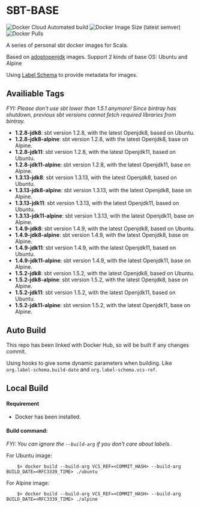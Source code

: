 # SBT-BASE

![Docker Cloud Automated build](https://img.shields.io/docker/cloud/automated/yangcheng2503/sbt-base)
![Docker Image Size (latest semver)](https://img.shields.io/docker/image-size/yangcheng2503/sbt-base)
![Docker Pulls](https://img.shields.io/docker/pulls/yangcheng2503/sbt-base)

A series of personal sbt docker images for Scala.

Based on [adoptopenjdk](https://hub.docker.com/u/adoptopenjdk) images. Support 2 kinds of base OS: Ubuntu and Alpine

Using [Label Schema](http://label-schema.org/) to provide metadata for images.

## Availiable Tags

_FYI: Please don't use sbt lower than 1.5.1 anymore! Since bintray has shutdown, previous sbt versions cannot fetch required libraries from bintray._

- **1.2.8-jdk8**: sbt version 1.2.8, with the latest Openjdk8, based on Ubuntu.
- **1.2.8-jdk8-alpine**:  sbt version 1.2.8, with the latest Openjdk8, base on Alpine.
- **1.2.8-jdk11**: sbt version 1.2.8, with the latest Openjdk11, based on Ubuntu.
- **1.2.8-jdk11-alpine**:  sbt version 1.2.8, with the latest Openjdk11, base on Alpine.
- **1.3.13-jdk8**: sbt version 1.3.13, with the latest Openjdk8, based on Ubuntu.
- **1.3.13-jdk8-alpine**:  sbt version 1.3.13, with the latest Openjdk8, base on Alpine.
- **1.3.13-jdk11**: sbt version 1.3.13, with the latest Openjdk11, based on Ubuntu.
- **1.3.13-jdk11-alpine**:  sbt version 1.3.13, with the latest Openjdk11, base on Alpine.
- **1.4.9-jdk8**: sbt version 1.4.9, with the latest Openjdk8, based on Ubuntu.
- **1.4.9-jdk8-alpine**:  sbt version 1.4.9, with the latest Openjdk8, base on Alpine.
- **1.4.9-jdk11**: sbt version 1.4.9, with the latest Openjdk11, based on Ubuntu.
- **1.4.9-jdk11-alpine**:  sbt version 1.4.9, with the latest Openjdk11, base on Alpine.
- **1.5.2-jdk8**: sbt version 1.5.2, with the latest Openjdk8, based on Ubuntu.
- **1.5.2-jdk8-alpine**:  sbt version 1.5.2, with the latest Openjdk8, base on Alpine.
- **1.5.2-jdk11**: sbt version 1.5.2, with the latest Openjdk11, based on Ubuntu.
- **1.5.2-jdk11-alpine**:  sbt version 1.5.2, with the latest Openjdk11, base on Alpine.

## Auto Build

This repo has been linked with Docker Hub, so will be built if any changes commit.

Using hooks to give some dynamic parameters when building. Like `org.label-schema.build-date` and `org.label-schema.vcs-ref`.

## Local Build

#### Requirement

- Docker has been installed.

#### Build command:

_FYI: You can ignore the `--build-arg` if you don't care about labels._

For Ubuntu image:

```shell
    $> docker build --build-arg VCS_REF=<COMMIT_HASH> --build-arg BUILD_DATE=<RFC3339_TIME> ./ubuntu
```

For Alpine image:

```shell
    $> docker build --build-arg VCS_REF=<COMMIT_HASH> --build-arg BUILD_DATE=<RFC3339_TIME> ./alpine
```
